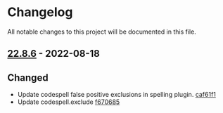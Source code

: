 # Changelog

All notable changes to this project will be documented in this file.

## [22.8.6] - 2022-08-18

## Changed
* Update codespell false positive exclusions in spelling plugin. [caf61f1](https://github.com/greenbone/troubadix/commit/caf61f1)
* Update codespell.exclude [f670685](https://github.com/greenbone/troubadix/commit/f670685)

[22.8.6]: https://github.com/greenbone/troubadix/compare/v22.8.5...22.8.6